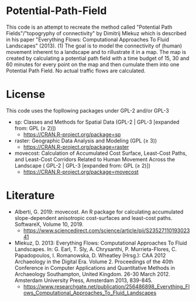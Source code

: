 # Potential-Path-Field
This code is an attempt to recreate the method called "Potential Path Fields"/"topogryphy of connectivity" by Dimitrij Mlekuz which is described in his paper "Everything Flows: Computational Approaches To Fluid Landscapes" (2013). (1)
The goal is to model the connectivity of (human) movement inherent to a landscape and to rillustrate it in a map.
The map is created by calculating a potential path field with a time budget of 15, 30 and 60 minutes for every point on the map and then cumulate them into one Potential Path Field.
No actual traffic flows are calculated.

# License
This code uses the fopllowing packages under GPL-2 and/or GPL-3
* sp: Classes and Methods for Spatial Data (GPL-2 | GPL-3 [expanded from: GPL (≥ 2)])
  * https://CRAN.R-project.org/package=sp
* raster: Geographic Data Analysis and Modeling (GPL (≥ 3))
  * https://CRAN.R-project.org/package=raster
* movecost: Calculation of Accumulated Cost Surface, Least-Cost Paths, and Least-Cost Corridors Related to Human Movement Across the Landscape ( GPL-2 | GPL-3 [expanded from: GPL (≥ 2)])
  * https://CRAN.R-project.org/package=movecost

# Literature
* Alberti, G. 2019: movecost. An R package for calculating accumulated slope-dependent anisotropic cost-surfaces and least-cost paths. SoftwareX,
Volume 10, 2019.
  * https://www.sciencedirect.com/science/article/pii/S2352711019302341
* Mlekuz, D. 2013: Everything Flows: Computational Approaches To Fluid Landscapes. In: G. Earl, T. Sly, A. Chrysanthi, P. Murrieta-Flores, C. Papadopoulos, I. Romanowska, D. Wheatley (Hrsg.): CAA 2012 Archaeology in the Digital Era. Volume 2. Proceedings of the 40th Conference in Computer Applications and Quantitative Methods in Archaeology Southampton, United Kingdom. 26-30 March 2012. Amsterdam University Press, Amsterdam 2013, 839-845.
  * https://www.researchgate.net/publication/256486898_Everything_Flows_Computational_Approaches_To_Fluid_Landscapes
